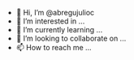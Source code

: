 - 👋 Hi, I’m @abregujulioc
- 👀 I’m interested in ...
- 🌱 I’m currently learning ...
- 💞️ I’m looking to collaborate on ...
- 📫 How to reach me ...

<!---
abregujulioc/abregujulioc is a ✨ special ✨ repository because its `README.md` (this file) appears on your GitHub profile.
You can click the Preview link to take a look at your changes.
--->

